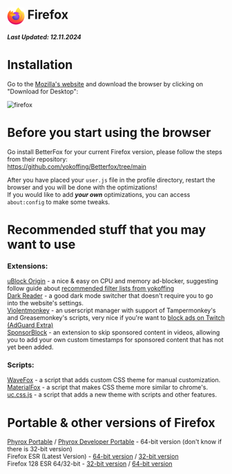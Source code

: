 # <img src="https://raw.githubusercontent.com/techplayz32/awesomeFox/refs/heads/main/images/Firefox_logo%2C_2019.svg.png" height=40 width=40 align=top> Firefox  
##### Last Updated: 12.11.2024

# Installation
Go to the [Mozilla's website](https://www.mozilla.org/en-US/firefox/) and download the browser by clicking on "Download for Desktop":

![firefox](https://github.com/user-attachments/assets/949064db-5246-4fb9-8e95-cd67cc96ea79)

# Before you start using the browser
Go install BetterFox for your current Firefox version, please follow the steps from their repository:  
https://github.com/yokoffing/Betterfox/tree/main  

After you have placed your `user.js` file in the profile directory, restart the browser and you will be done with the optimizations!  
If you would like to add ***your own*** optimizations, you can access `about:config` to make some tweaks.

# Recommended stuff that you may want to use
### Extensions:  
[uBlock Origin](https://addons.mozilla.org/en-US/firefox/addon/ublock-origin/) - a nice & easy on CPU and memory ad-blocker, suggesting follow guide about [recommended filter lists from yokoffing](https://github.com/yokoffing/filterlists)  
[Dark Reader](https://addons.mozilla.org/en-US/firefox/addon/darkreader/) - a good dark mode switcher that doesn't require you to go into the website's settings.  
[Violentmonkey](https://addons.mozilla.org/en-US/firefox/addon/violentmonkey/) - an userscript manager with support of Tampermonkey's and Greasemonkey's scripts, very nice if you're want to [block ads on Twitch (AdGuard Extra)](https://github.com/AdguardTeam/AdGuardExtra?tab=readme-ov-file#adguard-extra)  
[SponsorBlock](https://addons.mozilla.org/en-US/firefox/addon/sponsorblock/) - an extension to skip sponsored content in videos, allowing you to add your own custom timestamps for sponsored content that has not yet been added.  
### Scripts:  
[WaveFox](https://github.com/QNetITQ/WaveFox) - a script that adds custom CSS theme for manual customization.  
[MaterialFox](https://github.com/edelvarden/material-fox-updated) - a script that makes CSS theme more similar to chrome's.  
[uc.css.js](https://github.com/aminomancer/uc.css.js) - a script that adds a new theme with scripts and other features.

# Portable & other versions of Firefox
[Phyrox Portable](https://portapps.io/app/phyrox-portable/) / [Phyrox Developer Portable](https://portapps.io/app/phyrox-developer-portable/) - 64-bit version (don't know if there is 32-bit version)  
Firefox ESR (Latest Version) - [64-bit version](https://download.mozilla.org/?product=firefox-esr-latest-ssl&os=win64&lang=en-US) / [32-bit version](https://download.mozilla.org/?product=firefox-esr-latest-ssl&os=win&lang=en-US)  
Firefox 128 ESR 64/32-bit - [32-bit version](https://archive.mozilla.org/pub/firefox/releases/128.4.0esr/win32/en-US/Firefox%20Setup%20128.4.0esr.exe) / [64-bit version](https://archive.mozilla.org/pub/firefox/releases/128.4.0esr/win64/en-US/Firefox%20Setup%20128.4.0esr.exe)
